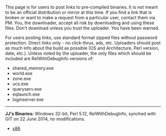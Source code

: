 This page is for users to post links to pre-compiled binaries. It is not meant to be an official distribution or mirror at this time. If you find a link that is broken or want to make a request from a particular user, contact them via PM. You, the downloader, accept all risk by downloading and using these files. Don't download unless you trust the uploader. You have been warned.

For users posting links, use standard format zipped files without password protection. Direct links only - no click-thrus, ads, etc. Uploaders should post as much info about the build as possible (OS and Architecture, Perl version, date, etc.). Unless noted by the uploader, the only files which should be included are RelWithDebugInfo versions of:
* shared_memory.exe
* world.exe
* zone.exe
* ucs.exe
* queryserv.exe
* eqlaunch.exe
* loginserver.exe

***
**JJ's Binaries:** Windows 32-bit, Perl 5.12, RelWithDebugInfo, synched with GIT on 22 June 2014, no modifications.
* [x86](http://jjo.zapto.org/eqemubinaries/x86.rar)